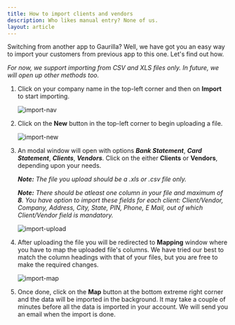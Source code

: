 ```yaml
---
title: How to import clients and vendors
description: Who likes manual entry? None of us.
layout: article
---
```

Switching from another app to Gaurilla? Well, we have got you an easy way to import your customers from previous app to this one. Let's find out how.

*For now, we support importing from CSV and XLS files only. In future, we will open up other methods too.*

1. Click on your company name in the top-left corner and then on **Import** to start importing.

	![import-nav]({{site.url}}/images/import/import-nav.png)

2. Click on the **New** button in the top-left corner to begin uploading a file.

	![import-new]({{site.url}}/images/import/import-new.png)

3. An modal window will open with options ***Bank Statement***, ***Card Statement***, ***Clients***, ***Vendors***. Click on the either **Clients** or **Vendors**, depending upon your needs.
	
	***Note:** The file you upload should be a .xls or .csv file only.*
	
	***Note:** There should be atleast one column in your file and maximum of **8**. You have option to import these fields for each client: *Client*/*Vendor*, *Company*, *Address*, *City*, *State*, *PIN*, *Phone*, *E Mail*, out of which *Client*/*Vendor* field is mandatory.*

	![import-upload]({{site.url}}/images/import/import-upload.png)

4. After uploading the file you will be redirected to **Mapping** window where you have to map the uploaded file's columns. We have tried our best to match the column headings with that of your files, but you are free to make the required changes.

	![import-map]({{site.url}}/images/import/import-map-people.png)

5. Once done, click on the **Map** button at the bottom extreme right corner and the data will be imported in the background. It may take a couple of minutes before all the data is imported in your account. We will send you an email when the import is done.